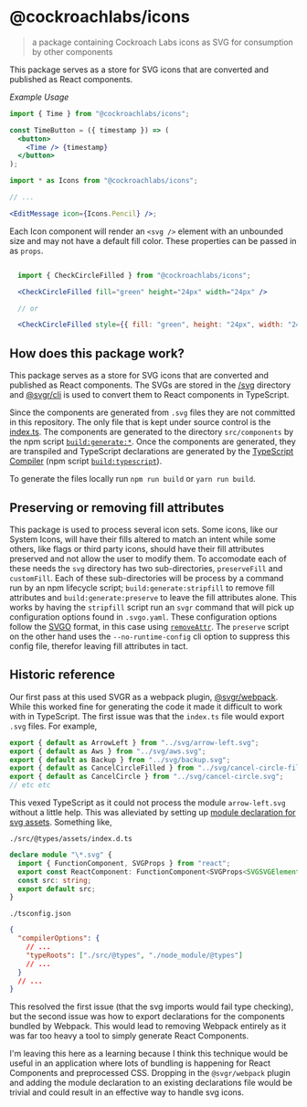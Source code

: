 # @cockroachlabs/icons

> a package containing Cockroach Labs icons as SVG for consumption by other components

This package serves as a store for SVG icons that are converted and published as React components.

_Example Usage_

```jsx
import { Time } from "@cockroachlabs/icons";

const TimeButton = ({ timestamp }) => (
  <button>
    <Time /> {timestamp}
  </button>
);
```

```jsx
import * as Icons from "@cockroachlabs/icons";

// ...

<EditMessage icon={Icons.Pencil} />;
```

Each Icon component will render an `<svg />` element with an unbounded size and may not have a default fill color. These properties can be passed in as `props`.

```jsx

  import { CheckCircleFilled } from "@cockroachlabs/icons";

  <CheckCircleFilled fill="green" height="24px" width="24px" />

  // or

  <CheckCircleFilled style={{ fill: "green", height: "24px", width: "24px" }} />
```

## How does this package work?

This package serves as a store for SVG icons that are converted and published as React components. The SVGs are stored in the [/svg](https://github.com/cockroachdb/ui/tree/master/packages/icons/svg) directory and [@svgr/cli](https://react-svgr.com/docs/cli/) is used to convert them to React components in TypeScript.

Since the components are generated from `.svg` files they are not committed in this repository. The only file that is kept under source control is the [index.ts](https://github.com/cockroachdb/ui/blob/master/packages/icons/src/index.ts). The components are generated to the directory `src/components` by the npm script [`build:generate:*`](https://github.com/cockroachdb/ui/blob/master/packages/icons/package.json). Once the components are generated, they are transpiled and TypeScript declarations are generated by the [TypeScript Compiler](https://www.typescriptlang.org/docs/handbook/compiler-options.html) (npm script [`build:typescript`](https://github.com/cockroachdb/ui/blob/master/packages/icons/package.json)).

To generate the files locally run `npm run build` or `yarn run build`.

## Preserving or removing fill attributes

This package is used to process several icon sets. Some icons, like our System Icons, will have their fills altered to match an intent while some others, like flags or third party icons, should have their fill attributes preserved and not allow the user to modify them. To accomodate each of these needs the `svg` directory has two sub-directories, `preserveFill` and `customFill`. Each of these sub-directories will be process by a command run by an npm lifecycle script; `build:generate:stripfill` to remove fill attributes and `build:generate:preserve` to leave the fill attributes alone. This works by having the `stripfill` script run an `svgr` command that will pick up configuration options found in `.svgo.yaml`. These configuration options follow the [SVGO](https://github.com/svg/svgo/) format, in this case using [`removeAttr`](https://github.com/svg/svgo/blob/master/plugins/removeAttrs.js). The `preserve` script on the other hand uses the `--no-runtime-config` cli option to suppress this config file, therefor leaving fill attributes in tact.

## Historic reference

Our first pass at this used SVGR as a webpack plugin, [@svgr/webpack](https://react-svgr.com/docs/webpack/). While this worked fine for generating the code it made it difficult to work with in TypeScript. The first issue was that the `index.ts` file would export `.svg` files. For example,

```js
export { default as ArrowLeft } from "../svg/arrow-left.svg";
export { default as Aws } from "../svg/aws.svg";
export { default as Backup } from "../svg/backup.svg";
export { default as CancelCircleFilled } from "../svg/cancel-circle-filled.svg";
export { default as CancelCircle } from "../svg/cancel-circle.svg";
// etc etc
```

This vexed TypeScript as it could not process the module `arrow-left.svg` without a little help. This was alleviated by setting up [module declaration for svg assets](https://duncanleung.com/typescript-module-declearation-svg-img-assets/). Something like,

`./src/@types/assets/index.d.ts`

```ts
declare module "\*.svg" {
  import { FunctionComponent, SVGProps } from "react";
  export const ReactComponent: FunctionComponent<SVGProps<SVGSVGElement>>;
  const src: string;
  export default src;
}
```

`./tsconfig.json`

```json
{
  "compilerOptions": {
    // ...
    "typeRoots": ["./src/@types", "./node_module/@types"]
    // ...
  }
  // ...
}
```

This resolved the first issue (that the svg imports would fail type checking), but the second issue was how to export declarations for the components bundled by Webpack. This would lead to removing Webpack entirely as it was far too heavy a tool to simply generate React Components.

I'm leaving this here as a learning because I think this technique would be useful in an application where lots of bundling is happening for React Components and preprocessed CSS. Dropping in the `@svgr/webpack` plugin and adding the module declaration to an existing declarations file would be trivial and could result in an effective way to handle svg icons.

